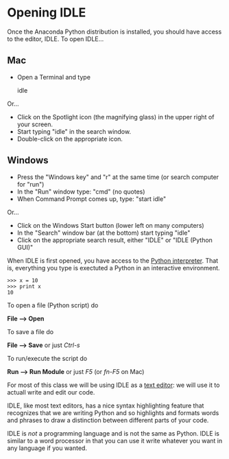 # Opening IDLE

Once the Anaconda Python distribution is installed, you should have access to the editor, IDLE. To open IDLE...

## Mac
* Open a Terminal and type

    idle

Or...

* Click on the Spotlight icon (the magnifying glass) in the upper right of your screen. 
* Start typing "idle" in the search window. 
* Double-click on the appropriate icon. 

## Windows

* Press the "Windows key" and "r" at the same time (or search computer for "run")
* In the "Run" window type: "cmd" (no quotes)
* When Command Prompt comes up, type: "start idle"

Or...

* Click on the Windows Start button (lower left on many computers)
* In the "Search" window bar (at the bottom) start typing "idle"
* Click on the appropriate search result, either "IDLE" or "IDLE (Python GUI)"



When IDLE is first opened, you have access to the [Python interpreter](https://docs.python.org/2/tutorial/interpreter.html).
That is, everything you type is exectuted a Python in an interactive environment. 
```
>>> x = 10
>>> print x
10
```

To open a file (Python script) do

**File --> Open**

To save a file do

**File --> Save** or just *Ctrl-s*

To run/execute the script do

**Run --> Run Module** or just *F5* (or *fn-F5* on Mac)

For most of this class we will be using IDLE as a [text editor](https://en.wikipedia.org/wiki/Text_editor): we will use it to actuall write and edit our code. 

IDLE, like most text editors, has a nice syntax highlighting feature that recognizes that we are writing Python and so highlights and formats words and phrases to draw a distinction between different parts of your code. 

IDLE is *not* a programming language and is not the same as Python. IDLE is similar to a word processor in that you can use it write whatever you want in any language if you wanted. 

